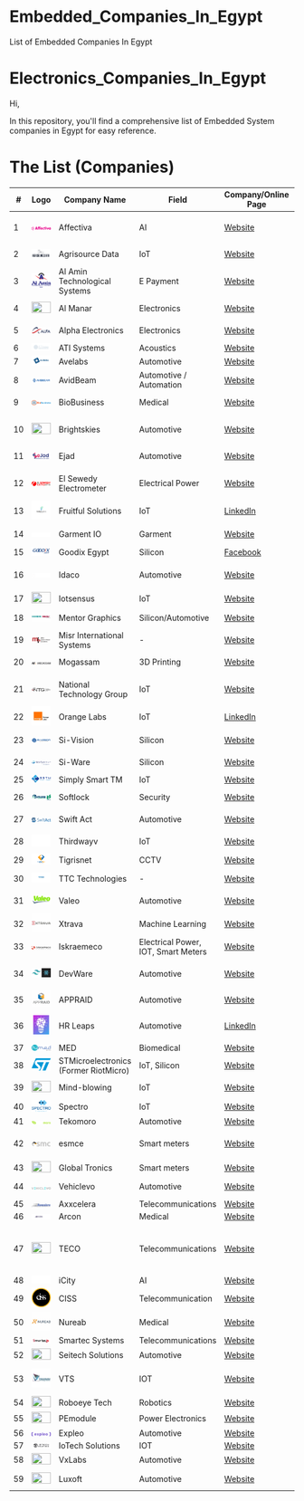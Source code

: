 # Embedded_Companies_In_Egypt
List of Embedded Companies In Egypt

# Electronics_Companies_In_Egypt

Hi,

In this repository, you'll find a comprehensive list of Embedded System companies in Egypt for easy reference.

# The List (Companies)

| #   | Logo                                                                      | Company Name                    | Field           | Company/Online Page                                                                                                        | Location                             |
| --- | ---                                                                       | ---                             | ---             | ---                                                                                                                           | ---                                  |
| 1   | <img width="100%" height="100%" src="./Images/Affectiva.png">             | Affectiva                        | AI              | [Website](https://www.affectiva.com/who/careers/)                                                                           | 5th Settlement, Cairo               |
| 2   | <img width="100%" height="100%" src="./Images/Agrisource_Data.png">       | Agrisource Data                 | IoT             | [Website](http://agrisourcedata.com/careers/)                                                                             | Nasr City, Cairo                    |
| 3   | <img width="100%" height="100%" src="./Images/Al_Amin_Technological_Systems.png"> | Al Amin Technological Systems | E Payment       | [Website](http://alamintech.com/)                                                                                    | Heliopolis, Cairo                    |
| 4   | <img width="100%" height="100%" src="./Images/Al_Manar.png">               | Al Manar                         | Electronics     | [Website](http://www.almanar.com.eg/contacts.html)                                                                   | Al Haram, Giza                       |
| 5   | <img width="100%" height="100%" src="./Images/Alpha_Electronics.png">     | Alpha Electronics                | Electronics     | [Website](https://alfagroup-eg.com/alfa-careers/)                                                                 | Heliopolis, Cairo                    |
| 6   | <img width="100%" height="100%" src="./Images/ATI_Systems.png">           | ATI Systems                      | Acoustics        | [Website](https://www.atisystem.com/)                                                                                | -                                    |
| 7   | <img width="100%" height="100%" src="./Images/Avelabs.png">               | Avelabs                          | Automotive       | [Website](http://www.avelabs.com/careers/)                                                                          | Maadi, Cairo                         |
| 8   | <img width="100%" height="100%" src="./Images/AvidBeam.png">              | AvidBeam                         | Automotive / Automation | [Website](https://www.avidbeam.com/careers/)                                                                    | Maadi, Cairo                         |
| 9   | <img width="100%" height="100%" src="./Images/BioBusiness.png">          | BioBusiness                      | Medical          | [Website](http://www.biobusiness-eg.com/contact)                                                                    | Al Haram, Giza                       |
| 10  | <img width="100%" height="100%" src="./Images/Brightskies.png">          | Brightskies                      | Automotive       | [Website](http://www.brightskiesinc.com/contacts.php)                                                              | Smart Village, Giza & Alexandria     |
| 11  | <img width="100%" height="100%" src="./Images/Ejad.png">                 | Ejad                             | Automotive       | [Website](http://ejad.com.eg/careers)                                                                              | Heliopolis, Cairo                    |
| 12  | <img width="100%" height="100%" src="./Images/Elsewedy_EMG.png">      | El Sewedy Electrometer                | Electrical Power | [Website](https://sewedy.com.eg/careers/)                                                                 | 6th of October, Giza                 |
| 13  | <img width="100%" height="100%" src="./Images/Fruitful_Solutions.jpg">   | Fruitful Solutions               | IoT              | [LinkedIn](https://www.linkedin.com/company/fruitfulsolutions/)                                                        | Alexandria, Egypt                    |
| 14  | <img width="100%" height="100%" src="./Images/Garment_IO.png">           | Garment IO                        | Garment          | [Website](https://garment.io/careers/)                                                                                  | Sheikh Zayed, Giza                   |
| 15  | <img width="100%" height="100%" src="./Images/Goodix_Egypt.png">         | Goodix Egypt                     | Silicon          | [Facebook](https://www.facebook.com/GoodixEgypt/)                                                                                                 |
| 16  | <img width="100%" height="100%" src="./Images/Idaco.png">                | Idaco                            | Automotive       | [Website](http://www.idaco-egypt.com/index.php/careers)                                                              | 6th of October, Giza                 |              | Heliopolis, Cairo                    |
| 17  | <img width="100%" height="100%" src="./Images/Iotsensus.png">            | Iotsensus                        | IoT              | [Website](https://iotsensus.com/)                                                                                    | Maddi, Cairo                         |
| 18  | <img width="100%" height="100%" src="./Images/Mentor_Graphics.jpg">      | Mentor Graphics                  | Silicon/Automotive | [Website](https://www.mentor.com/company/careers/)                                                                  | Heliopolis, Cairo                    |
| 19  | <img width="100%" height="100%" src="./Images/Misr_International_Systems.png"> | Misr International Systems   | -                | [Website](http://www.mis-egypt.com/default.aspx)                                                                       | Mohandseen, Giza                     |
| 20  | <img width="100%" height="100%" src="./Images/Mogassam.png">             | Mogassam                         | 3D Printing       | [Website](http://www.mogassam.com/contact/)                                                                    | Tahrir Sq., Cairo                    |
| 21  | <img width="100%" height="100%" src="./Images/National_Technology_Group.jpg"> | National Technology Group     | IoT              | [Website](https://www.ntgegypt.com/information_technology_IT_processing_egypt_middle_east_contact.html)                  | 6th of October, Giza                 |
| 22  | <img width="100%" height="100%" src="./Images/Orange_Labs.jpg">           | Orange Labs                      | IoT              | [LinkedIn](https://www.linkedin.com/company/orangele/)         | [Website](https://orange.jobs/jobs/search.do?lang=EN)                   | Smart Village, Giza                  |
| 23  | <img width="100%" height="100%" src="./Images/Si_Vision.png">            | Si-Vision                        | Silicon          | [Website](https://www.si-vision.com/careers/)                                                                                    | Heliopolis, Cairo                    |
| 24  | <img width="100%" height="100%" src="./Images/Si_Ware.jpg">              | Si-Ware                          | Silicon          | [Website](https://siwaresystems.recruitee.com/)                                                                                   | Heliopolis, Cairo                    |
| 25  | <img width="100%" height="100%" src="./Images/Simply_Smart_TM.png">      | Simply Smart TM                  | IoT              | [Website](https://sstm-eg.com/)                                                                              | Haram, Giza                          |
| 26  | <img width="100%" height="100%" src="./Images/Softlock.png">             | Softlock                         | Security         | [Website](http://www.softlock.net/company/Careers)                                                                                 | Nasr City, Cairo                     |                                                   | Cairo                                |
| 27  | <img width="100%" height="100%" src="./Images/Swift_Act.png">            | Swift Act                        | Automotive       | [Website](https://talents.swift-act.com/)                                                                                      | Hadayek El-Ahram, Giza              |
| 28  | <img width="100%" height="100%" src="./Images/Thirdwayv.png">           | Thirdwayv                        | IoT              | [Website](http://www.thirdwayv.com/careers/)                                                                                      | Heliopolis, Cairo                    |
| 29  | <img width="100%" height="100%" src="./Images/Tigrisnet.png">           | Tigrisnet                        | CCTV             | [Website](https://www.tigrisnet.com/)                                                                                             | Cairo                                |
| 30  | <img width="100%" height="100%" src="./Images/TTC_Technologies.jpg">    | TTC Technologies                 | -                | [Website](http://ttctech.com.eg/ttctech.com.eg/contacts.html)                                                                      | Nasr City, Cairo                     |
| 31  | <img width="100%" height="100%" src="./Images/Valeo.png">               | Valeo                            | Automotive       | [Website](https://valeo.wd3.myworkdayjobs.com/en-US/valeo_jobs)                                                                                         | Smart Village, Giza                  |
| 32  | <img width="100%" height="100%" src="./Images/Xtrava.jpg">              | Xtrava                           | Machine Learning  | [Website](http://xtrava.co/)                                                                                                                               |
| 33  | <img width="100%" height="100%" src="./Images/Iskraemeco.jpg">          | Iskraemeco                       | Electrical Power, IOT, Smart Meters | [Website](https://www.iskraemeco.com/en/)                                                                                                    |
| 34  | <img width="100%" height="100%" src="./Images/DevWare.png">             | DevWare                          | Automotive       | [Website](https://devwareauto.com/)                                                                                                | Ain Shams Street, Cairo, Egypt      |
| 35  | <img width="100%" height="100%" src="./Images/APPRAID.jpg">             | APPRAID                          | Automotive       | [Website](http://appraid-tech.com/)                                                                                                | Giza, Egypt                          |
| 36  | <img width="100%" height="100%" src="./Images/HR_Leaps.jpg">           | HR Leaps                         | Automotive       | [LinkedIn](https://www.linkedin.com/company/hr-leaps/about/)                                                                        | Mohandseen - Gizah - Egypt            |
| 37  | <img width="100%" height="100%" src="./Images/MED.png">                 | MED                              | Biomedical       | [Website](http://himedegypt.com/)                                                                                                  | Obour, Egypt                         |
| 38  | <img width="100%" height="100%" src="./Images/STMicroelectronics.png">  | STMicroelectronics (Former RiotMicro) | IoT, Silicon  | [Website](https://www.st.com/content/st_com/en/about/careers.html)                                                                                                   | Maadi, Egypt                         |
| 39  | <img width="100%" height="100%" src="./Images/Mind-blowing.png">        | Mind-blowing                      | IoT              | [Website](https://www.mind-blowing.co/)                                                                                        | New Cairo, Egypt                     |
| 40  | <img width="100%" height="100%" src="./Images/Spectro.png">             | Spectro                          | IoT              | [Website](https://spectro.net/careers/)                                                                                   | Maadi, Egypt                         |
| 41  | <img width="100%" height="100%" src="./Images/Tekomoro.png">            | Tekomoro                         | Automotive       | [Website](https://tekomoro.com/)                                                                                               | -                                    |
| 42  | <img width="100%" height="100%" src="./Images/esmce.png">               | esmce                            | Smart meters     | [Website](http://www.esmcegypt.com/Default.aspx)                                                                              | 6th of October City, Giza, Egypt      |
| 43  | <img width="100%" height="100%" src="./Images/Global_Tronics.png">       | Global Tronics                    | Smart meters     | [Website](http://www.gtronics.com/)                                                                                            | 6 October                            |
| 44  | <img width="100%" height="100%" src="./Images/Vehiclevo.png">           | Vehiclevo                        | Automotive       | [Website](https://vehiclevo.de/)     | Sheikh Zayed, Giza                        |                                                                                                 |
| 45  | <img width="100%" height="100%" src="./Images/Axxcelera.png">          | Axxcelera                        | Telecommunications | [Website](http://www.axxceleraegypt.com/careers/)                                                                              | Maadi, Cairo                         |
| 46  | <img width="100%" height="100%" src="./Images/Arcon.png">               | Arcon                            | Medical          | [Website](http://arconme.com/)                                                                                                 | New Cairo                            |
| 47  | <img width="100%" height="100%" src="./Images/TECO.png">                | TECO                            | Telecommunications | [Website](https://www.linkedin.com/company/tecoeg/) | 7 El-Horeya, Almazah, Heliopolis, Cairo Governorate                      |                                                                                                 |
| 48  | <img width="100%" height="100%" src="./Images/iCity.png">                | iCity                           | AI | [Website](https://icity.com.sa/)                                                                      |                 |
| 49  | <img width="100%" height="100%" src="./Images/CISSEgypt.png">                | CISS                            | Telecommunication | [Website](https://www.cissegypt.com/)                                                                      | Heliopolis, Cairo, Egypt                       |
| 50  | <img width="100%" height="100%" src="./Images/Nureab.jpg">                | Nureab                            | Medical | [Website](https://nureab.net/join-us/)                                                                      | Maadi, Cairo                         |
| 51  | <img width="100%" height="100%" src="./Images/Smartec.png">                | Smartec Systems                            | Telecommunications | [Website](https://www.smartec-systems.com/)                                                                      | Dokki, Giza                       |
| 52  | <img width="100%" height="100%" src="./Images/Seitech.jpeg">                | Seitech Solutions                           | Automotive | [Website](https://seitech-solutions.com/career/)                                                                      | Cairo                         |
| 53  | <img width="100%" height="100%" src="./Images/VTS.jpg">                | VTS                            | IOT | [Website](https://visionalization.com/)                                                                      | New Damietta, Egypt                     |
| 54  | <img width="100%" height="100%" src="./Images/RoboeyeTech.jpeg">                | Roboeye Tech                            | Robotics | [Website](https://www.linkedin.com/company/roboeye-tec/)                                                                      | Nasr city                     |
| 55  | <img width="100%" height="100%" src="./Images/PEmodule.jpeg">                | PEmodule                           | Power Electronics | [Website](https://www.linkedin.com/company/pemodule/)                                                                      | Beni Suef                        |
| 56  | <img width="100%" height="100%" src="./Images/expleo.png">                | Expleo                            | Automotive | [Website](https://careers.expleo.com/en/)                                                                      | Maadi, Cairo                         |
| 57  | <img width="100%" height="100%" src="./Images/IoTechSolutions.png">                | IoTech Solutions                            | IOT | [Website](https://www.iotech-solutions.com/)                                                                      | 6 October                       |
| 58  | <img width="100%" height="100%" src="./Images/VxLabs.jpeg">                | VxLabs                            | Automotive | [Website](https://vxlabs.de/en/careers/) 
| 59  | <img width="100%" height="100%" src="./Images/Luxoft.jpeg">                | Luxoft                            | Automotive | [Website](https://career.luxoft.com/)                                                                      | Mivida, New Cairo                         |
